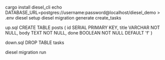 cargo install diesel_cli
echo DATABASE_URL=postgres://username:password@localhost/diesel_demo > .env
diesel setup
diesel migration generate create_tasks

up.sql
CREATE TABLE posts (
  id SERIAL PRIMARY KEY,
  title VARCHAR NOT NULL,
  body TEXT NOT NULL,
  done BOOLEAN NOT NULL DEFAULT 'f'
)

down.sql
DROP TABLE tasks

diesel migration run

